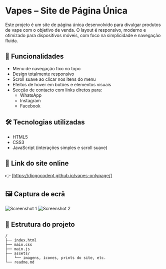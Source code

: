 
# Vapes – Site de Página Única

Este projeto é um site de página única desenvolvido para divulgar produtos de vape com o objetivo de venda. O layout é responsivo, moderno e otimizado para dispositivos móveis, com foco na simplicidade e navegação fluida.

## 📌 Funcionalidades

- Menu de navegação fixo no topo
- Design totalmente responsivo
- Scroll suave ao clicar nos itens do menu
- Efeitos de hover em botões e elementos visuais
- Secção de contacto com links diretos para:
  - WhatsApp
  - Instagram
  - Facebook

## 🛠 Tecnologias utilizadas

- HTML5
- CSS3
- JavaScript (interações simples e scroll suave)

## 🔗 Link do site online

👉 [https://diogocodept.github.io/vapes-onlypage/]



## 🖼️ Captura de ecrã

![Screenshot 1](screenShot1.jpeg)
![Screenshot 2](screenShot2.jpeg)


## 📁 Estrutura do projeto

```plaintext
/
├── index.html
├── main.css
├── main.js
├── assets/
│   └── imagens, ícones, prints do site, etc.
└── readme.md
